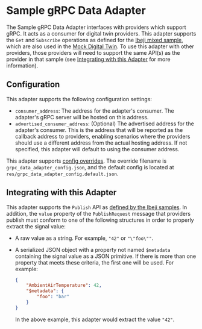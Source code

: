 # Sample gRPC Data Adapter

The Sample gRPC Data Adapter interfaces with providers which support gRPC. It acts as a consumer for digital twin providers. This adapter supports the `Get` and `Subscribe` operations as defined for the [Ibeji mixed sample](https://github.com/eclipse-ibeji/ibeji/tree/main/samples/mixed), which are also used in the [Mock Digital Twin](../../../mocks/mock_digital_twin/README.md). To use this adapter with other providers, those providers will need to support the same API(s) as the provider in that sample (see [Integrating with this Adapter](#integrating-with-this-adapter) for more information).

## Configuration

This adapter supports the following configuration settings:

- `consumer_address`: The address for the adapter's consumer. The adapter's gRPC server will be hosted on this address.
- `advertised_consumer_address`: (Optional) The advertised address for the adapter's consumer. This is the address that will be reported as the callback address to providers, enabling scenarios where the providers should use a different address from the actual hosting address. If not specified, this adapter will default to using the consumer address.

This adapter supports [config overrides](../../../docs/tutorials/config-overrides.md). The override filename is `grpc_data_adapter_config.json`, and the default config is located at `res/grpc_data_adapter_config.default.json`.

## Integrating with this Adapter

This adapter supports the `Publish` API as [defined by the Ibeji samples](https://github.com/eclipse-ibeji/ibeji/blob/main/samples/interfaces/sample_grpc/v1/digital_twin_consumer.proto). In addition, the `value` property of the `PublishRequest` message that providers publish must conform to one of the following structures in order to properly extract the signal value:

- A raw value as a string. For example, `"42"` or `"\"foo\""`.
<!--alex ignore savage-->
- A serialized JSON object with a property not named `$metadata` containing the signal value as a JSON primitive. If there is more than one property that meets these criteria, the first one will be used. For example:

    ```json
    {
        "AmbientAirTemperature": 42,
        "$metadata": {
            "foo": "bar"
        }
    }
    ```

    In the above example, this adapter would extract the value `"42"`.
